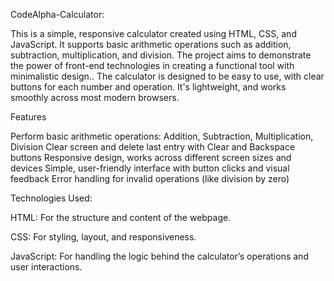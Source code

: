 CodeAlpha-Calculator:

This is a simple, responsive calculator created using HTML, CSS, and JavaScript. It supports basic arithmetic operations such as addition, subtraction, multiplication, 
and division. The project aims to demonstrate the power of front-end technologies in creating a functional tool with minimalistic design..
The calculator is designed to be easy to use, with clear buttons for each number and operation. It's lightweight, and works smoothly across most modern browsers.

Features

Perform basic arithmetic operations: Addition, Subtraction, Multiplication, Division
Clear screen and delete last entry with Clear and Backspace buttons
Responsive design, works across different screen sizes and devices
Simple, user-friendly interface with button clicks and visual feedback
Error handling for invalid operations (like division by zero)

Technologies Used:

HTML: For the structure and content of the webpage.

CSS: For styling, layout, and responsiveness.

JavaScript: For handling the logic behind the calculator’s operations and user interactions.
